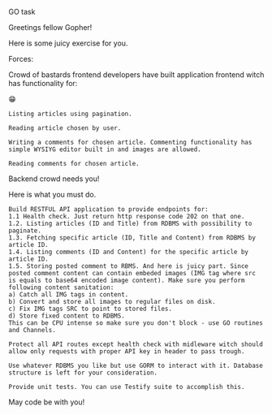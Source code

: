 GO task

Greetings fellow Gopher!

Here is some juicy exercise for you.

Forces:

Crowd of bastards frontend developers have built application frontend witch has functionality for:

:grin:

    Listing articles using pagination.

    Reading article chosen by user.

    Writing a comments for chosen article. Commenting functionality has simple WYSIYG editor built in and images are allowed.

    Reading comments for chosen article.

Backend crowd needs you!

Here is what you must do.

    Build RESTFUL API application to provide endpoints for:
    1.1 Health check. Just return http response code 202 on that one.
    1.2. Listing articles (ID and Title) from RDBMS with possibility to paginate.
    1.3. Fetching specific article (ID, Title and Content) from RDBMS by article ID.
    1.4. Listing comments (ID and Content) for the specific article by article ID.
    1.5. Storing posted comment to RBMS. And here is juicy part. Since posted comment content can contain embeded images (IMG tag where src is equals to base64 encoded image content). Make sure you perform following content sanitation:
    a) Catch all IMG tags in content.
    b) Convert and store all images to regular files on disk.
    c) Fix IMG tags SRC to point to stored files.
    d) Store fixed content to RDBMS.
    This can be CPU intense so make sure you don't block - use GO routines and Channels.

    Protect all API routes except health check with midleware witch should allow only requests with proper API key in header to pass trough.

    Use whatever RDBMS you like but use GORM to interact with it. Database structure is left for your consideration.

    Provide unit tests. You can use Testify suite to accomplish this.

May code be with you!